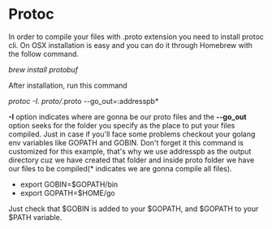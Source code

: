 # Protoc
In order to compile your files with .proto extension you need to install protoc cli. On OSX installation is easy and you can do it through Homebrew with the follow command. 

*brew install protobuf*

After installation, run this command

*protoc -I. proto/*.proto --go_out=:addresspb* 

**-I** option indicates where are gonna be our proto files and the **--go_out** option seeks for the folder you specify as the place to put your files compiled. Just in case if you'll face some problems checkout your golang env variables like GOPATH and GOBIN. Don't forget it this command is customized for this example, that's why we use addresspb as the output directory cuz we have created that folder and inside proto folder we have our files to be compiled(* indicates we are gonna compile all files).

 - export GOBIN=$GOPATH/bin    
 - export GOPATH=$HOME/go

Just check that $GOBIN is added to your $GOPATH, and $GOPATH to your $PATH variable.
